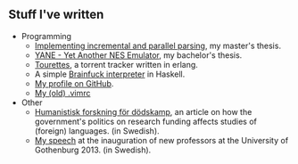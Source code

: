Stuff I've written
------------------

* Programming
    * [Implementing incremental and parallel parsing](parparse.pdf), my master's thesis.
    * [YANE - Yet Another NES Emulator](yane.pdf), my bachelor's thesis.
    * [Tourettes](https://code.google.com/p/tourettes/), a torrent tracker written in erlang.
    * A simple [Brainfuck interpreter](Brainfuck.hs) in Haskell.
    * [My profile on GitHub](http://github.com/tobsan/).
    * [My (old) .vimrc](vimrc)
* Other
    * [Humanistisk forskning för dödskamp](http://www.svd.se/opinion/brannpunkt/humanistisk-forskning-for-dodskamp_7304041.svd), an article on how the government's politics on research funding affects studies of (foreign) languages. (in Swedish).
    * [My speech](#profinst) at the inauguration of new professors at the University of Gothenburg 2013. (in Swedish). 
